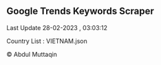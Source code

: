 

## Google Trends Keywords Scraper 
 
Last Update 28-02-2023 , 03:03:12

Country List :
VIETNAM.json



© Abdul Muttaqin 
